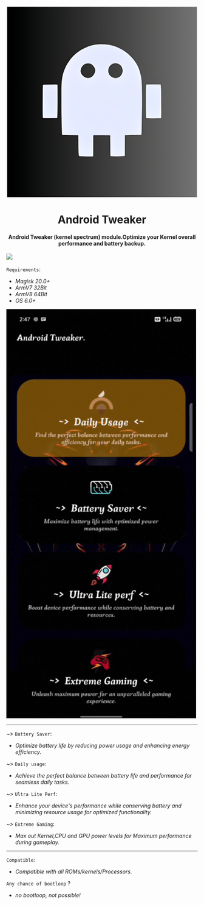 
<p align="center"><a href="https://t.me/AndroidTweaker"><img src=".img/andro.jpg" width="500"></a></p> 

 <h1 align="center"><b> Android Tweaker </b></h1> 

 <h4 align="center">Android Tweaker (kernel spectrum) module.Optimize your Kernel overall performance and battery backup.</h4>

 <a href="https://t.me/AndroidTweaker"><img src="https://img.shields.io/badge/Join-Telegram%20Channel-red.svg?logo=Telegram"></a>

 `Requirements`:

- *Magisk 20.0+*
- *ArmV7 32Bit*
- *ArmV8 64Bit*
- *OS 6.0+*

<img src=".img/andro.gif" alt="Preview" width="500"/>

------------------------------
~> `Battery Saver`:
- *Optimize battery life by reducing power usage and enhancing energy efficiency.*

~> `Daily usage`:
- *Achieve the perfect balance between battery life and performance for seamless daily tasks.*

~> `Ultra Lite Perf`:
- *Enhance your device's performance while conserving battery and minimizing resource usage for optimized functionality.*

~> `Extreme Gaming`:
- *Max out Kernel,CPU and GPU power levels for Maximum performance during gameplay.*
------------------------------
`Compatible`: 
- *Compatible with all ROMs/kernels/Processors.*

`Any chance of bootloop` ?
- *no bootloop, not possible!*
